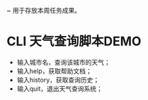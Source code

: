 ~ 用于存放本周任务成果。

# CLI 天气查询脚本DEMO



- 输入城市名，查询该城市的天气；
- 输入help，获取帮助文档；
- 输入history，获取查询历史；
- 输入quit，退出天气查询系统；
